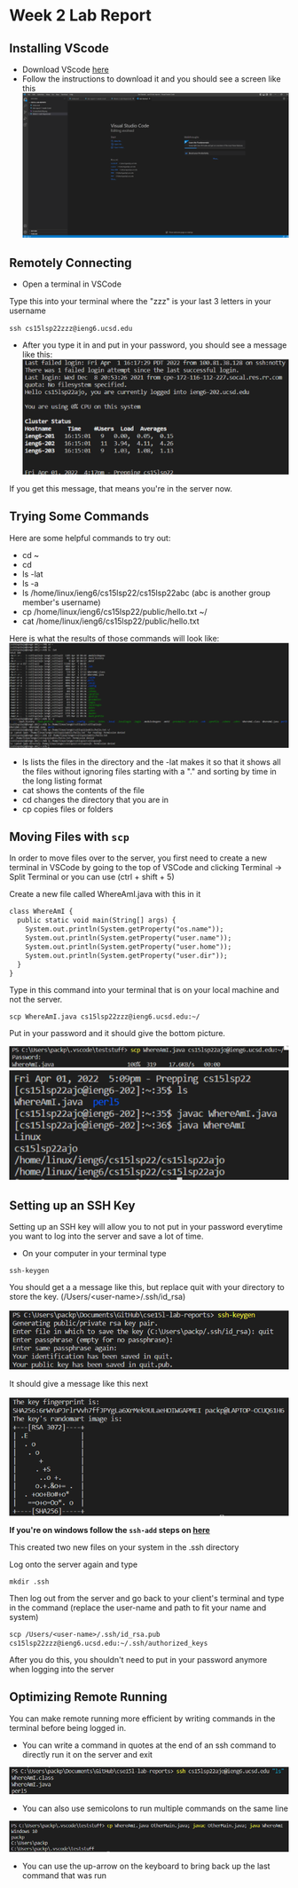 # Week 2 Lab Report

## **Installing VScode**
* Download VScode [here](https://code.visualstudio.com/Download)
* Follow the instructions to download it and you should see a screen like this ![image](VScodeScreenshot.png)

## **Remotely Connecting**
* Open a terminal in VSCode

Type this into your terminal where the "zzz" is your last 3 letters in your username<br>

`ssh cs15lsp22zzz@ieng6.ucsd.edu` 

* After you type it in and put in your password, you should see a message like this:
![image](ScreenShotVsCodeRemote.png)

If you get this message, that means you're in the server now.

## **Trying Some Commands**
Here are some helpful commands to try out:

* cd ~
* cd 
* ls -lat
* ls -a
* ls /home/linux/ieng6/cs15lsp22/cs15lsp22abc (abc is another group member's username)
* cp /home/linux/ieng6/cs15lsp22/public/hello.txt ~/
* cat /home/linux/ieng6/cs15lsp22/public/hello.txt

Here is what the results of those commands will look like:
![image](VScodeCommands.png)

* ls lists the files in the directory and the -lat makes it so that it shows all the files without ignoring files starting with a "." and sorting by time in the long listing format
* cat shows the contents of the file
* cd changes the directory that you are in
* cp copies files or folders

## **Moving Files with `scp`**

In order to move files over to the server, you first need to create a new terminal in VSCode by going to the top of VSCode and clicking Terminal -> Split Terminal or you can use (ctrl + shift + 5)

Create a new file called WhereAmI.java with this in it
```
class WhereAmI {
  public static void main(String[] args) {
    System.out.println(System.getProperty("os.name"));
    System.out.println(System.getProperty("user.name"));
    System.out.println(System.getProperty("user.home"));
    System.out.println(System.getProperty("user.dir"));
  }
}
```
Type in this command into your terminal that is on your local machine and not the server.
```
scp WhereAmI.java cs15lsp22zzz@ieng6.ucsd.edu:~/
```
Put in your password and it should give the bottom picture.


![image](VScodeCopy.png)

## **Setting up an SSH Key**

Setting up an SSH key will allow you to not put in your password everytime you want to log into the server and save a lot of time.

* On your computer in your terminal type 
```
ssh-keygen
```
You should get a a message like this, but replace quit with your directory to store the key. (/Users/\<user-name>/.ssh/id_rsa)
<br><br>
![image](VScodeKey.png)

It should give a message like this next
<br><br>
![image](VScodePrint.png)

**If you're on windows follow the `ssh-add` steps on [here](https://docs.microsoft.com/en-us/windows-server/administration/openssh/openssh_keymanagement#user-key-generation)**

This created two new files on your system in the .ssh directory

Log onto the server again and type
```
mkdir .ssh
```
Then log out from the server and go back to your client's terminal and type in the command (replace the user-name and path to fit your name and system)
```
scp /Users/<user-name>/.ssh/id_rsa.pub cs15lsp22zzz@ieng6.ucsd.edu:~/.ssh/authorized_keys
```

After you do this, you shouldn't need to put in your password anymore when logging into the server

## **Optimizing Remote Running**
You can make remote running more efficient by writing commands in the terminal before being logged in.

* You can write a command in quotes at the end of an ssh command to directly run it on the server and exit

![image](VScodeOp1.png)
* You can also use semicolons to run multiple commands on the same line

![image](VScodeOp2.png)

* You can use the up-arrow on the keyboard to bring back up the last command that was run